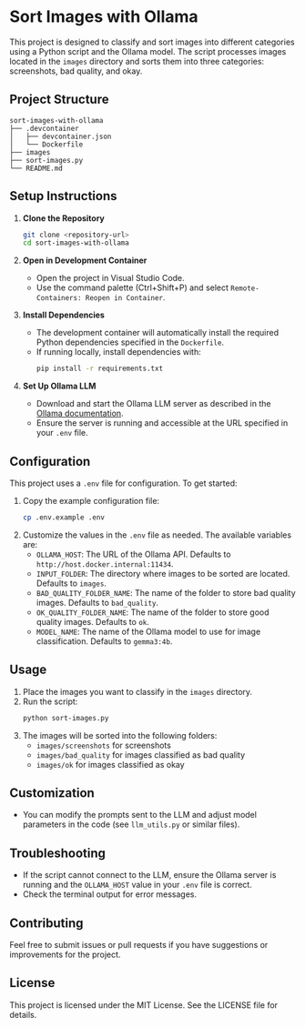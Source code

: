 # Sort Images with Ollama

This project is designed to classify and sort images into different categories using a Python script and the Ollama model. The script processes images located in the `images` directory and sorts them into three categories: screenshots, bad quality, and okay.

## Project Structure

```
sort-images-with-ollama
├── .devcontainer
│   ├── devcontainer.json
│   └── Dockerfile
├── images
├── sort-images.py
└── README.md
```

## Setup Instructions

1. **Clone the Repository**
   ```bash
   git clone <repository-url>
   cd sort-images-with-ollama
   ```

2. **Open in Development Container**
   - Open the project in Visual Studio Code.
   - Use the command palette (Ctrl+Shift+P) and select `Remote-Containers: Reopen in Container`.

3. **Install Dependencies**
   - The development container will automatically install the required Python dependencies specified in the `Dockerfile`.
   - If running locally, install dependencies with:
     ```bash
     pip install -r requirements.txt
     ```

4. **Set Up Ollama LLM**
   - Download and start the Ollama LLM server as described in the [Ollama documentation](https://ollama.com/).
   - Ensure the server is running and accessible at the URL specified in your `.env` file.

## Configuration

This project uses a `.env` file for configuration. To get started:

1.  Copy the example configuration file:
    ```bash
    cp .env.example .env
    ```
2.  Customize the values in the `.env` file as needed. The available variables are:
    *   `OLLAMA_HOST`: The URL of the Ollama API. Defaults to `http://host.docker.internal:11434`.
    *   `INPUT_FOLDER`: The directory where images to be sorted are located. Defaults to `images`.
    *   `BAD_QUALITY_FOLDER_NAME`: The name of the folder to store bad quality images. Defaults to `bad_quality`.
    *   `OK_QUALITY_FOLDER_NAME`: The name of the folder to store good quality images. Defaults to `ok`.
    *   `MODEL_NAME`: The name of the Ollama model to use for image classification. Defaults to `gemma3:4b`.

## Usage

1. Place the images you want to classify in the `images` directory.
2. Run the script:
   ```bash
   python sort-images.py
   ```
3. The images will be sorted into the following folders:
   - `images/screenshots` for screenshots
   - `images/bad_quality` for images classified as bad quality
   - `images/ok` for images classified as okay

## Customization

- You can modify the prompts sent to the LLM and adjust model parameters in the code (see `llm_utils.py` or similar files).

## Troubleshooting

- If the script cannot connect to the LLM, ensure the Ollama server is running and the `OLLAMA_HOST` value in your `.env` file is correct.
- Check the terminal output for error messages.

## Contributing

Feel free to submit issues or pull requests if you have suggestions or improvements for the project.

## License

This project is licensed under the MIT License. See the LICENSE file for details.